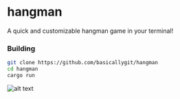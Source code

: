 # hangman
A quick and customizable hangman game in your terminal!

### Building
```bash
git clone https://github.com/basicallygit/hangman
cd hangman
cargo run
```

![alt text](https://i.imgur.com/kFBvhZX.png)

